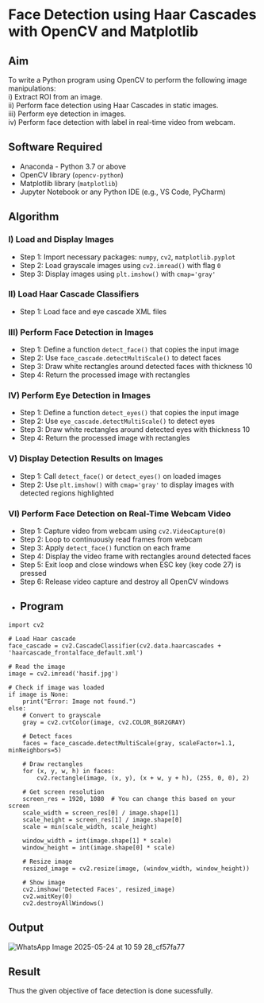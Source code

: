 # Face Detection using Haar Cascades with OpenCV and Matplotlib

## Aim

To write a Python program using OpenCV to perform the following image manipulations:  
i) Extract ROI from an image.  
ii) Perform face detection using Haar Cascades in static images.  
iii) Perform eye detection in images.  
iv) Perform face detection with label in real-time video from webcam.

## Software Required

- Anaconda - Python 3.7 or above  
- OpenCV library (`opencv-python`)  
- Matplotlib library (`matplotlib`)  
- Jupyter Notebook or any Python IDE (e.g., VS Code, PyCharm)

## Algorithm

### I) Load and Display Images

- Step 1: Import necessary packages: `numpy`, `cv2`, `matplotlib.pyplot`  
- Step 2: Load grayscale images using `cv2.imread()` with flag `0`  
- Step 3: Display images using `plt.imshow()` with `cmap='gray'`

### II) Load Haar Cascade Classifiers

- Step 1: Load face and eye cascade XML files 
### III) Perform Face Detection in Images

- Step 1: Define a function `detect_face()` that copies the input image  
- Step 2: Use `face_cascade.detectMultiScale()` to detect faces  
- Step 3: Draw white rectangles around detected faces with thickness 10  
- Step 4: Return the processed image with rectangles  

### IV) Perform Eye Detection in Images

- Step 1: Define a function `detect_eyes()` that copies the input image  
- Step 2: Use `eye_cascade.detectMultiScale()` to detect eyes  
- Step 3: Draw white rectangles around detected eyes with thickness 10  
- Step 4: Return the processed image with rectangles  

### V) Display Detection Results on Images

- Step 1: Call `detect_face()` or `detect_eyes()` on loaded images  
- Step 2: Use `plt.imshow()` with `cmap='gray'` to display images with detected regions highlighted  

### VI) Perform Face Detection on Real-Time Webcam Video

- Step 1: Capture video from webcam using `cv2.VideoCapture(0)`  
- Step 2: Loop to continuously read frames from webcam  
- Step 3: Apply `detect_face()` function on each frame  
- Step 4: Display the video frame with rectangles around detected faces  
- Step 5: Exit loop and close windows when ESC key (key code 27) is pressed  
- Step 6: Release video capture and destroy all OpenCV windows
- ## Program
```
import cv2

# Load Haar cascade
face_cascade = cv2.CascadeClassifier(cv2.data.haarcascades + 'haarcascade_frontalface_default.xml')

# Read the image
image = cv2.imread('hasif.jpg')

# Check if image was loaded
if image is None:
    print("Error: Image not found.")
else:
    # Convert to grayscale
    gray = cv2.cvtColor(image, cv2.COLOR_BGR2GRAY)

    # Detect faces
    faces = face_cascade.detectMultiScale(gray, scaleFactor=1.1, minNeighbors=5)

    # Draw rectangles
    for (x, y, w, h) in faces:
        cv2.rectangle(image, (x, y), (x + w, y + h), (255, 0, 0), 2)

    # Get screen resolution
    screen_res = 1920, 1080  # You can change this based on your screen
    scale_width = screen_res[0] / image.shape[1]
    scale_height = screen_res[1] / image.shape[0]
    scale = min(scale_width, scale_height)

    window_width = int(image.shape[1] * scale)
    window_height = int(image.shape[0] * scale)

    # Resize image
    resized_image = cv2.resize(image, (window_width, window_height))

    # Show image
    cv2.imshow('Detected Faces', resized_image)
    cv2.waitKey(0)
    cv2.destroyAllWindows()
```
## Output
![WhatsApp Image 2025-05-24 at 10 59 28_cf57fa77](https://github.com/user-attachments/assets/818faaf5-2fb2-4bf1-8788-7ab73604409c)

## Result
Thus the given objective of face detection is done sucessfully.
